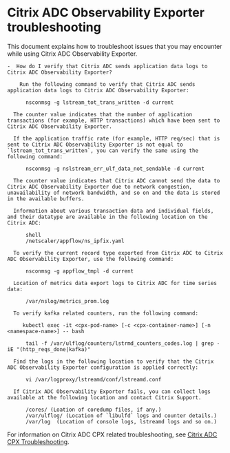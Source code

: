 # Citrix ADC Observability Exporter troubleshooting

This document explains how to troubleshoot issues that you may encounter while using Citrix ADC Observability Exporter.

    -  How do I verify that Citrix ADC sends application data logs to Citrix ADC Observability Exporter?

        Run the following command to verify that Citrix ADC sends application data logs to Citrix ADC Observability Exporter:

          nsconmsg -g lstream_tot_trans_written -d current

      The counter value indicates that the number of application transactions (for example, HTTP transactions) which have been sent to Citrix ADC Observability Exporter.

      If the application traffic rate (for example, HTTP req/sec) that is sent to Citrix ADC Observability Exporter is not equal to `lstream_tot_trans_written`, you can verify the same using the following command:

          nsconmsg -g nslstream_err_ulf_data_not_sendable -d current

      The counter value indicates that Citrix ADC cannot send the data to Citrix ADC Observability Exporter due to network congestion, unavailability of network bandwidth, and so on and the data is stored in the available buffers.

      Information about various transaction data and individual fields, and their datatype are available in the following location on the Citrix ADC:

          shell
          /netscaler/appflow/ns_ipfix.yaml

      To verify the current record type exported from Citrix ADC to Citrix ADC Observability Exporter, use the following command:

          nsconmsg -g appflow_tmpl -d current

      Location of metrics data export logs to Citrix ADC for time series data:

          /var/nslog/metrics_prom.log

      To verify kafka related counters, run the following command:

         kubectl exec -it <cpx-pod-name> [-c <cpx-container-name>] [-n <namespace-name>] -- bash

          tail -f /var/ulflog/counters/lstrmd_counters_codes.log | grep -iE "(http_reqs_done|kafka)"

      Find the logs in the following location to verify that the Citrix ADC Observability Exporter configuration is applied correctly:

          vi /var/logproxy/lstreamd/conf/lstreamd.conf

      If Citrix ADC Observability Exporter fails, you can collect logs available at the following location and contact Citrix Support.

          /cores/ (Loation of coredump files, if any.)
          /var/ulflog/ (Location of `libulfd` logs and counter details.)
          /var/log  (Location of console logs, lstreamd logs and so on.)

For information on Citrix ADC CPX related troubleshooting, see [Citrix ADC CPX Troubleshooting](https://docs.citrix.com/en-us/citrix-adc-cpx/current-release/cpx-troubleshooting.html).